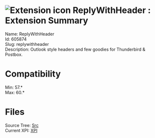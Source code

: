 # ![Extension icon](https://addons.thunderbird.net/user-media/addon_icons/605/605874-64.png?modified=1550739106) ReplyWithHeader : Extension Summary

Name: ReplyWithHeader  
Id: 605874  
Slug: replywithheader  
Description: Outlook style headers and few goodies for Thunderbird &amp; Postbox.
  

# Compatibility
Min: 57.*  
Max: 60.*  

# Files

Source Tree: [Src](C:/Dev/Thunderbird/ThunderKdB/xall/x60/605874-replywithheader/src)  
Current XPI: [XPI](C:/Dev/Thunderbird/ThunderKdB/xall/x60/605874-replywithheader/xpi)  



